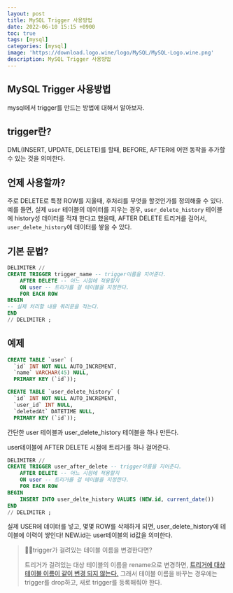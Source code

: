```yaml
---
layout: post
title: MySQL Trigger 사용방법
date: 2022-06-10 15:15 +0900
toc: true
tags: [mysql]
categories: [mysql]
image: 'https://download.logo.wine/logo/MySQL/MySQL-Logo.wine.png'
description: MySQL Trigger 사용방법
---
```

## MySQL Trigger 사용방법

mysql에서 trigger를 만드는 방법에 대해서 알아보자. 



## trigger란? 

DML(INSERT, UPDATE, DELETE)를 할때, BEFORE, AFTER에 어떤 동작을 추가할 수 있는 것을 의미한다.



## 언제 사용할까? 

주로 DELETE로 특정 ROW를 지울때, 후처리를 무엇을 할것인가를 정의해줄 수 있다. 예를 들면, 실제 `user` 테이블의 데이터를 지우는 경우, `user_delete_history` 테이블에 history성 데이터를 적재 한다고 했을때,  AFTER DELETE 트리거를 걸어서, `user_delete_history`에 데이터를 쌓을 수 있다.


## 기본 문법? 

```sql
DELIMITER //
CREATE TRIGGER trigger_name -- trigger이름을 지어준다.
	AFTER DELETE -- 어느 시점에 적용할지		
	ON user -- 트리거를 걸 테이블을 지정한다.
    FOR EACH ROW
BEGIN
-- 실제 처리할 내용 쿼리문을 적는다.
END
// DELIMITER ;
```



## 예제

```sql
CREATE TABLE `user` (
  `id` INT NOT NULL AUTO_INCREMENT,
  `name` VARCHAR(45) NULL,
  PRIMARY KEY (`id`));

```

```sql
CREATE TABLE `user_delete_history` (
  `id` INT NOT NULL AUTO_INCREMENT,
  `user_id` INT NULL,
  `deletedAt` DATETIME NULL,
  PRIMARY KEY (`id`));

```

간단한 user 테이블과 user_delete_history 테이블을 하나 만든다. 

user테이블에 AFTER DELETE 시점에 트리거를 하나 걸어준다.

```sql
DELIMITER //
CREATE TRIGGER user_after_delete -- trigger이름을 지어준다.
	AFTER DELETE -- 어느 시점에 적용할지		
	ON user -- 트리거를 걸 테이블을 지정한다.
    FOR EACH ROW
BEGIN
	INSERT INTO user_delte_history VALUES (NEW.id, current_date())
END
// DELIMITER ;
```

실제 USER에 데이터를 넣고, 몇몇 ROW를 삭제하게 되면, user_delete_history에 테이블에 이력이 쌓인다! 
NEW.id는 user테이블의 id값을 의미한다. 





> 🙋‍♂️trigger가 걸려있는 테이블 이름을 변경한다면?
>
> 트리거가 걸려있는 대상 테이블의 이름을 rename으로 변경하면, **<u>트리거에 대상 테이블 이름이 같이 변경 되지 않는다.</u>** 그래서 테이블 이름을 바꾸는 경우에는 trigger를 drop하고, 새로 trigger를 등록해줘야 한다. 
